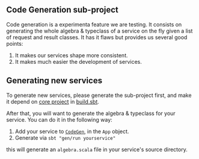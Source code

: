 Code Generation sub-project
---------------------------

Code generation is a experimenta feature we are testing.  It consists on
generating the whole algebra & typeclass of a service on the fly given a list of
request and result classes.  It has it flaws but provides us several good
points:

1. It makes our services shape more consistent.
2. It makes much easier the development of services.

Generating new services
-----------------------

To generate new services, please generate the sub-project first, and make it
depend on [core project][core] in [build.sbt][build].

After that, you will want to generate the algebra & typeclass for your service.
You can do it in the following way:

1. Add your service to [`CodeGen`][codegen], in the `App` object.
2. Generate via `sbt "gen/run yourservice"`

this will generate an `algebra.scala` file in your service's source directory.


[core]: https://github.com/pepegar/wookie/blob/master/wookie-core
[codegen]: https://github.com/pepegar/wookie/blob/master/wookie-gen/src/main/scala/wookie/gen/CodeGen.scala
[build]: https://github.com/pepegar/wookie/blob/master/build.sbt
